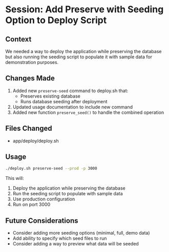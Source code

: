 # Session: Add Preserve with Seeding Option to Deploy Script

## Context
We needed a way to deploy the application while preserving the database but also running the seeding script to populate it with sample data for demonstration purposes.

## Changes Made
1. Added new `preserve-seed` command to deploy.sh that:
   - Preserves existing database
   - Runs database seeding after deployment
2. Updated usage documentation to include new command
3. Added new function `preserve_seed()` to handle the combined operation

## Files Changed
- app/deploy/deploy.sh

## Usage
```bash
./deploy.sh preserve-seed --prod -p 3000
```

This will:
1. Deploy the application while preserving the database
2. Run the seeding script to populate with sample data
3. Use production configuration
4. Run on port 3000

## Future Considerations
- Consider adding more seeding options (minimal, full, demo data)
- Add ability to specify which seed files to run
- Consider adding a way to preview what data will be seeded